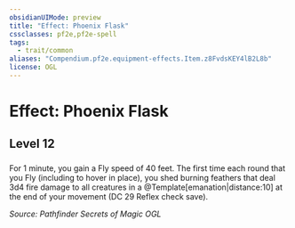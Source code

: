 ```yaml
---
obsidianUIMode: preview
title: "Effect: Phoenix Flask"
cssclasses: pf2e,pf2e-spell
tags:
  - trait/common
aliases: "Compendium.pf2e.equipment-effects.Item.z8FvdsKEY4lB2L8b"
license: OGL
---
```

# Effect: Phoenix Flask
## Level 12
### 






For 1 minute, you gain a Fly speed of 40 feet. The first time each round that you Fly (including to hover in place), you shed burning feathers that deal 3d4 fire damage to all creatures in a @Template\[emanation|distance:10\] at the end of your movement (DC 29 Reflex check save).

*Source: Pathfinder Secrets of Magic*
*OGL*